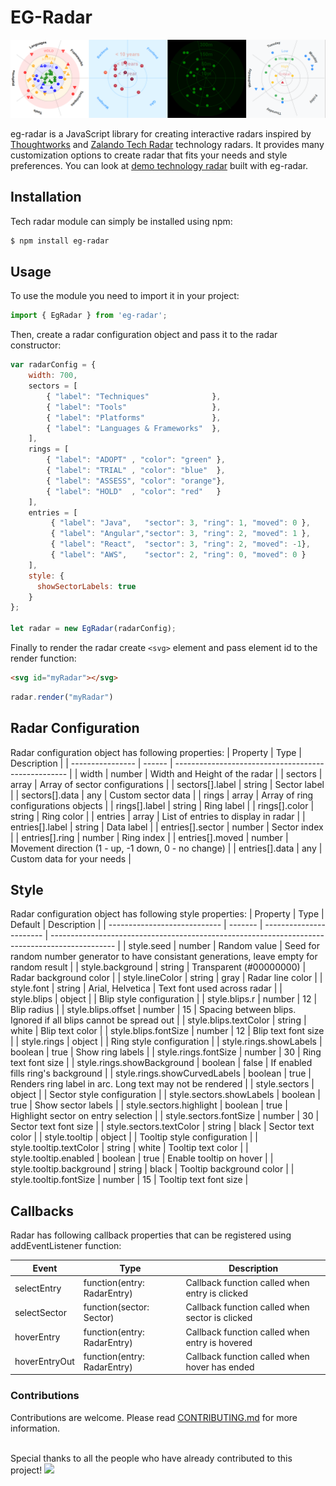 # EG-Radar

<img src="radars.PNG" width="888">

eg-radar is a JavaScript library for creating interactive radars inspired by [Thoughtworks](https://www.thoughtworks.com/radar) and [Zalando Tech Radar](https://opensource.zalando.com/tech-radar/) technology radars. It provides many customization options to create radar that fits your needs and style preferences. You can look at [demo technology radar](https://eg-radar-demo.stackblitz.io/) built with eg-radar.


## Installation
Tech radar module can simply be installed using npm:
```sh
$ npm install eg-radar
```

## Usage
To use the module you need to import it in your project:
```javascript
import { EgRadar } from 'eg-radar';
```
Then, create a radar configuration object and pass it to the radar constructor:
```javascript
var radarConfig = {
    width: 700,
    sectors = [
        { "label": "Techniques"              },
        { "label": "Tools"                   },
        { "label": "Platforms"               },
        { "label": "Languages & Frameworks"  },
    ],
    rings = [
        { "label": "ADOPT" , "color": "green" },
        { "label": "TRIAL" , "color": "blue"  },
        { "label": "ASSESS", "color": "orange"},
        { "label": "HOLD"  , "color": "red"   }
    ],
    entries = [
         { "label": "Java",   "sector": 3, "ring": 1, "moved": 0 },
         { "label": "Angular","sector": 3, "ring": 2, "moved": 1 },
         { "label": "React",  "sector": 3, "ring": 2, "moved": -1},
         { "label": "AWS",    "sector": 2, "ring": 0, "moved": 0 }
    ],
    style: {
      showSectorLabels: true
    }
};

let radar = new EgRadar(radarConfig);
```

Finally to render the radar create `<svg>` element and pass element id to the render function:

```html
<svg id="myRadar"></svg>
```
```javascript
radar.render("myRadar")
```

## Radar Configuration
Radar configuration object has following properties:
| Property         | Type   | Description                                         |
| ---------------- | ------ | --------------------------------------------------- |
| width            | number | Width and Height of the radar                       |
| sectors          | array  | Array of sector configurations                      |
| sectors[].label  | string | Sector label                                        |
| sectors[].data   | any    | Custom sector data                                  |
| rings            | array  | Array of ring configurations objects                |
| rings[].label    | string | Ring label                                          |
| rings[].color    | string | Ring color                                          |
| entries          | array  | List of entries to display in radar                 |
| entries[].label  | string | Data label                                          |
| entries[].sector | number | Sector index                                        |
| entries[].ring   | number | Ring index                                          |
| entries[].moved  | number | Movement direction (1 - up, -1 down, 0 - no change) |
| entries[].data   | any    | Custom data for your needs                          |


## Style
Radar configuration object has following style properties:
| Property                     | Type    | Default                 | Description                                                                                    |
| ---------------------------- | ------- | ----------------------- | ---------------------------------------------------------------------------------------------- |
| style.seed                   | number  | Random value            | Seed for random number generator to have consistant generations, leave empty for random result |
| style.background             | string  | Transparent (#00000000) | Radar background color                                                                         |
| style.lineColor              | string  | gray                    | Radar line color                                                                               |
| style.font                   | string  | Arial, Helvetica        | Text font used across radar                                                                    |
| style.blips                  | object  |                         | Blip style configuration                                                                       |
| style.blips.r                | number  | 12                      | Blip radius                                                                                    |
| style.blips.offset           | number  | 15                      | Spacing between blips. Ignored if all blips cannot be spread out                               |
| style.blips.textColor        | string  | white                   | Blip text color                                                                                |
| style.blips.fontSize         | number  | 12                      | Blip text font size                                                                            |
| style.rings                  | object  |                         | Ring style configuration                                                                       |
| style.rings.showLabels       | boolean | true                    | Show ring labels                                                                               |
| style.rings.fontSize         | number  | 30                      | Ring text font size                                                                            |
| style.rings.showBackground   | boolean | false                   | If enabled fills ring's background                                                             |
| style.rings.showCurvedLabels | boolean | true                    | Renders ring label in arc. Long text may not be rendered                                       |
| style.sectors                | object  |                         | Sector style configuration                                                                     |
| style.sectors.showLabels     | boolean | true                    | Show sector labels                                                                             |
| style.sectors.highlight      | boolean | true                    | Highlight sector on entry selection                                                            |
| style.sectors.fontSize       | number  | 30                      | Sector text font size                                                                          |
| style.sectors.textColor      | string  | black                   | Sector text color                                                                              |
| style.tooltip                | object  |                         | Tooltip style configuration                                                                    |
| style.tooltip.textColor      | string  | white                   | Tooltip text color                                                                             |
| style.tooltip.enabled        | boolean | true                    | Enable tooltip on hover                                                                        |
| style.tooltip.background     | string  | black                   | Tooltip background color                                                                       |
| style.tooltip.fontSize       | number  | 15                      | Tooltip text font size                                                                         |


## Callbacks
Radar has following callback properties that can be registered using addEventListener function:

| Event         | Type                        | Description                                     |
| ------------- | --------------------------- | ----------------------------------------------- |
| selectEntry   | function(entry: RadarEntry) | Callback function called when entry is clicked  |
| selectSector  | function(sector: Sector)    | Callback function called when sector is clicked |
| hoverEntry    | function(entry: RadarEntry) | Callback function called when entry is hovered  |
| hoverEntryOut | function(entry: RadarEntry) | Callback function called when hover has ended   |

### Contributions

Contributions are welcome. Please read [CONTRIBUTING.md](https://github.com/EdgarsGarsneks/eg-radar/blob/main/CONTRIBUTING.md) for more information. <br><br>

Special thanks to all the people who have already contributed to this project! 
<a href="https://github.com/EdgarsGarsneks/eg-radar/graphs/contributors">
  <img src="https://contrib.rocks/image?repo=EdgarsGarsneks/eg-radar" />
</a>